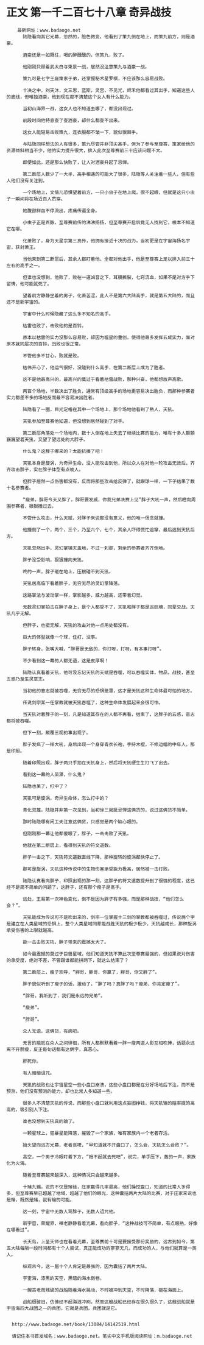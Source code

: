 # 正文 第一千二百七十八章 奇异战技
        最新网址：www.badaoge.net
          陆隐看向其它光幕，忽然的，脸色微变，他看到了策九倒在地上，而策九前方，则是酒豪。
      
          酒豪还是一如既往，喝的醉醺醺的，但策九，败了。
      
          他刚刚只顾着武太白与束景一战，居然没注意策九与酒豪一战。
      
          策九可是七字王庭策家子弟，还掌握秘术星罗棋，不应该那么容易战败。
      
          十决之中，刘天沐，文三思，蓝斯，灵宫，不见光，烬禾他都看过其出手，知道这些人的底线，但唯独酒豪，他到现在都不清楚这个女人有什么能力。
      
          当初山海界一战，这女人也不知道去哪了，都没出现过。
      
          前段时间他特意查了查酒豪，却什么都查不出来。
      
          这女人能轻易击败策九，连衣服都不皱一下，貌似很棘手。
      
          与陆隐同样想法的人有很多，策九尽管并非顶尖高手，但为了参与至尊赛，策家给他的资源倾斜相当不少，他的实力提升很大，排入此次至尊赛前三十应该问题不大。
      
          即便如此，还是那么快败了，让人对酒豪升起了忌惮。
      
          第二断层人数少了一大半，高手相遇的可能大了很多，陆隐等人关注着一些人，但有些人他们没有关注到。
      
          一个场地上，文倩儿恐惧望着前方，一只小虫子在地上爬，很不起眼，但就是这只小虫子一瞬间将在场近百人贯穿。
      
          她腹部鲜血不停流出，疼痛传遍全身。
      
          小虫子正是百脉，至尊赛前传的沸沸扬扬，但至尊赛开启后竟无人找到它，根本不知道它在哪。
      
          化萧败了，身为天星宗第三真传，他拥有接近十决的战力，当初更是在宇宙海扬名宇宙，获封萧王。
      
          当他来到第二断层后，其余人都盯着他，全都对他出手，他是至尊赛上足以排入前三十左右的高手之一。
      
          但谁也没想到，他败了，败在一道凶音之下，耳膜撕裂，七窍流血，如果不是对方手下留情，他可能就死了。
      
          望着前方静静坐着的男子，化萧苦涩，此人不是第六大陆高手，就是第五大陆的，而且还不是新宇宙的。
      
          宇宙中什么时候隐藏了这么多不知名的高手。
      
          枯雷也败了，击败他的是百铃。
      
          原本以枯雷的实力没那么容易败，却因为噬星的重创，使得他最多发挥五成实力，面对原本就同层次的百铃，战败也很正常。
      
          不管他多不甘心，败就是败。
      
          枯伟开心了，他运气很好，没碰到什么高手，在第二断层上成为了胜者。
      
          这不是他最高兴的，最高兴的莫过于看着枯雷战败，那种兴奋，他都想放声高歌。
      
          两百个场地，半数决出了胜负，通常有顶级高手的场地更容易决出胜负，而那种参赛者实力都差不多的场地反而最不容易决出胜者。
      
          陆隐看了一圈，目光定格在其中一个场地上，那个场地他看到了熟人，天犼。
      
          天犼参加至尊赛他知道，但没想到居然碰到了对手。
      
          第二断层角落处一个场地内，数十人倒在地上失去了继续比赛的能力，唯有十多人颤颤巍巍望着天犼，又望了望远处的大胖子。
      
          什么鬼？这胖子哪来的？太能抗揍了吧！
      
          天犼本身是旋涡，为奇异生命，没人能攻击到他，所以众人在对他一轮攻击无效后，齐齐攻击胖子，实在胖子体型有点唬人。
      
          但胖子居然一点伤害都没有，反而将那些攻击给反弹了，就跟球一样，一下子结果了数十名参赛者。
      
          “瘦弟，胖哥今天又胖了，胖哥要发威，你我兄弟决赛上见”胖子大吼一声，然后瞪向周围参赛者，狠狠撞过去。
      
          不管什么攻击，什么天赋，对胖子来说都没有意义，他的唯一信念就撞。
      
          他撞倒了一个，两个，三个，乃至六个，七个，其余人吓得慌忙逃窜，最后逃到天犼后方。
      
          天犼忽然出手，灵幻掌铺天盖地，不过一刹那，剩余的参赛者齐齐倒地。
      
          胖子没受影响，狠狠撞向天犼。
      
          咚的一声，胖子砸在地上，压根碰不到天犼。
      
          天犼居高临下看着胖子，无穷无尽的灵幻掌降落。
      
          这路掌法与波动掌一样，掌影越多，威力越高，还带着幻觉。
      
          无数灵幻掌拍击在胖子身上，是个人都受不了，天犼和胖子都是巡航境，同辈交战，天犼几乎无解。
      
          但胖子，也挺无解，天犼的攻击对他一点用处都没有。
      
          巨大的体型就像一个球，任打，没事。
      
          胖子转身，张嘴大喊，“胖哥是无敌的，你打呀，打呀，有本事打呀”。
      
          不少看到这一幕的人都无语，这是皮厚啊！
      
          陆隐认真看着天犼，他可没忘记天犼的天赋是吞噬，可以吞噬实体，物品，战技，甚至五感乃至生灵意志。
      
          当初他的意志就被吞噬，无穷无尽的恐惧笼罩，这才是天犼这种生命体最可怕的地方。
      
          传说剑宗某一任掌教就被天犼吞噬了，这种生命体发展起来会很可怕。
      
          当天犼对着胖子的一刻，凡是知道其存在的人都不再看，结束了，这胖子的五感，意志都将被吞噬。
      
          但下一刻，颠覆三观的事出现了。
      
          胖子发疯了一样大吼，身后出现一个身穿青衣长袍，手持木棍，不修边幅的中年人，那是印照。
      
          随着印照出现，胖子两只手拍在天犼身上，然后将天犼硬生生打飞了出去。
      
          看到这一幕的人呆滞，什么鬼？
      
          陆隐也呆了，打中了？
      
          天犼可是旋涡，奇异生命体，怎么打中的？
      
          青化双雄，陆隐并非第一次见到，当初徐三就挺忌惮这俩货的，说过这俩货不简单。
      
          那时陆隐哪有闲工夫注意这俩货，只感觉是两个缺心眼的。
      
          但刚刚那一幕让他都傻眼了，胖子，一击击败了天犼。
      
          他就在第二断层上，看得到天犼的符文道数。
      
          胖子一击之下，天犼符文道数直线下降，那种旋转的旋涡都快停止了。
      
          那可是旋涡，天犼这种传说中的生物伤害承受能力极高，居然被一击打败。
      
          陆隐认真看向胖子，印照出现的那一刻，这胖子的符文道数提升到了很强的程度，这已经不是简不简单的问题了，这胖子，还有那个瘦子是高手。
      
          远处，王易第一次神色变化，倒不是因为胖子有多强，而是那种战技，“他们怎么会？”。
      
          天犼能成为传说可不是吹出来的，剑宗一位掌握十三剑的掌教都被吞噬过，传说两个字是建立在人类星域的恐惧上，整个人类星域同辈能战胜天犼的极少极少，天犼越成长，那种旋涡承受伤害的上限就越高。
      
          能一击击败天犼，胖子带来的震撼太大了。
      
          如今最震撼的莫过于巨兽星域，他们知道天犼不算此次至尊赛最强的，但如果说对伤害的承受度，绝对不差，不管跟谁都能拼两下，就这么结束了？
      
          第二断层上，瘦子欢呼，“胖哥，胖哥，你赢了，胖哥，你又胖了”。
      
          胖子貌似听到了瘦子的话，激动了，“胖了吗？真胖了吗？瘦弟，你肯定瘦了”。
      
          “胖哥，我听到了，我们是永远的兄弟”。
      
          “瘦弟”。
      
          “胖哥”。
      
          众人无语，这俩货，有病吧。
      
          无言的尴尬在众人之间徘徊，所有人都默默看着一胖一瘦两道人影互相吹捧，话题永远离不开胖瘦，反正每句话都有这俩字，真恶心。
      
          胖死你。
      
          有人暗暗诅咒。
      
          天犼的战败也让宇宙星空一些小盘口崩溃，这些小盘口都是在分好场地后下注，而不是预测，他们没有预测的能力，却也比常人多知道一些。
      
          很多人不清楚天犼的传说，而那些小盘口就利用这点妄图挣钱，将天犼输的赔率提的高高的，吸引别人下注。
      
          谁也没想到天犼真的输了。
      
          一颗星球上，狂暴星能降落，摧毁了一个家族，唯有家族内一个老者存活。
      
          抬头望向远方光幕，老者哀嚎，“早知道就不开盘口了，怎么会，天犼怎么会败？”。
      
          高空，一个男子冷眼盯着下方，“赔不起就去死吧”，说完，单手压下，轰的一声，家族化为火海。
      
          随着至尊赛越来越深入，这种情况只会越来越多。
      
          十赌九输，说的不仅是赌徒，庄家赢得几率最高，他们操控盘口，知道的比常人多得多，但至尊赛早已超越了地域，超越了他们的眼光，这种囊括两片大陆的比赛，对于庄家来说也是赌，既然是赌，就有输的可能。
      
          这一刻，宇宙中无数人骂胖子，无数人诅咒他。
      
          新宇宙，荣耀界，禅老静静看着光幕，看向胖子，“这种战技可不简单，有点眼熟，好像在哪看过”。
      
          长天岛，上圣天师也在看着光幕，至尊赛前十可是要接受那份奖励的，远古到如今，第五大陆每隔一段时间都有十个人尝试，真正能成功的寥寥无几，而成功的人，与他们就算是一类人。
      
          纵观古今，这一届十个人肯定是最强的，因为囊括了两片大陆。
      
          宇宙海，漆黑的天空，黑暗的海水倒卷。
      
          一艘古老而残破的战船随着海水晃动，不时被冲到天空，不时降落，砸在海面上。
      
          战船很破旧，仿佛经不起海浪冲刷，然而这艘战船已经存在很久很久了，这艘战船就是宇宙海四大战团之一的兵团，它就是兵团，兵团就是它。
      
      
      http://www.badaoge.net/book/13084/14142519.html
      
      请记住本书首发域名：www.badaoge.net。笔尖中文手机版阅读网址：m.badaoge.net